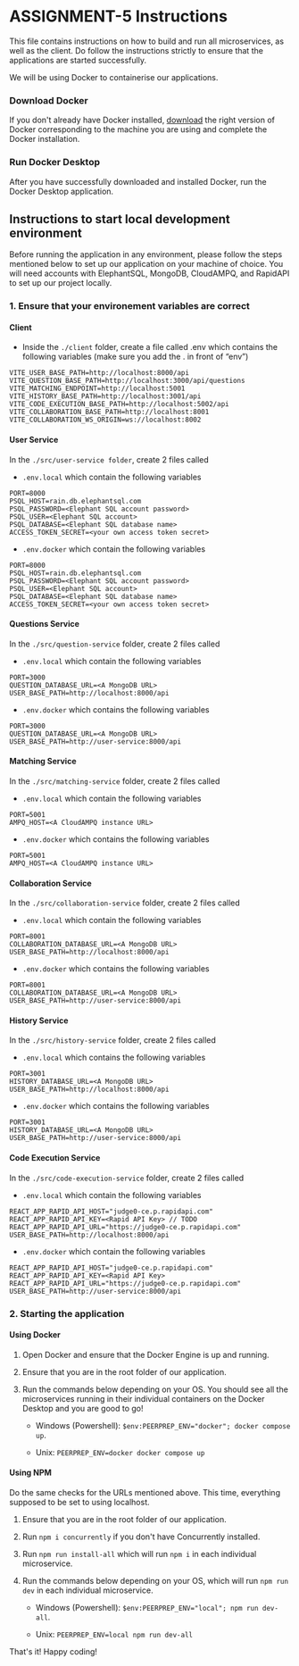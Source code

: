 # ASSIGNMENT-5 Instructions
This file contains instructions on how to build and run all microservices, as well as the client. Do follow the instructions strictly to ensure that the applications are started successfully.

We will be using Docker to containerise our applications.

### Download Docker

If you don't already have Docker installed, [download](https://www.docker.com/products/docker-desktop/) the right version of Docker corresponding to the machine you are using and complete the Docker installation.

### Run Docker Desktop

After you have successfully downloaded and installed Docker, run the Docker Desktop application.

## Instructions to start local development environment

Before running the application in any environment, please follow the steps mentioned below to set up our application on your machine of choice. You will need accounts with ElephantSQL, MongoDB, CloudAMPQ, and RapidAPI to set up our project locally.

### 1. Ensure that your environement variables are correct

#### Client

- Inside the `./client` folder, create a file called .env which contains the following variables (make sure you add the . in front of “env”)
```
VITE_USER_BASE_PATH=http://localhost:8000/api
VITE_QUESTION_BASE_PATH=http://localhost:3000/api/questions
VITE_MATCHING_ENDPOINT=http://localhost:5001
VITE_HISTORY_BASE_PATH=http://localhost:3001/api
VITE_CODE_EXECUTION_BASE_PATH=http://localhost:5002/api
VITE_COLLABORATION_BASE_PATH=http://localhost:8001
VITE_COLLABORATION_WS_ORIGIN=ws://localhost:8002
```

#### User Service
In the `./src/user-service folder`, create 2 files called

-  `.env.local` which contain the following variables
```
PORT=8000
PSQL_HOST=rain.db.elephantsql.com
PSQL_PASSWORD=<Elephant SQL account password>
PSQL_USER=<Elephant SQL account>
PSQL_DATABASE=<Elephant SQL database name>
ACCESS_TOKEN_SECRET=<your own access token secret>
```

-  `.env.docker` which contain the following variables
```
PORT=8000
PSQL_HOST=rain.db.elephantsql.com
PSQL_PASSWORD=<Elephant SQL account password>
PSQL_USER=<Elephant SQL account>
PSQL_DATABASE=<Elephant SQL database name>
ACCESS_TOKEN_SECRET=<your own access token secret>
```

#### Questions Service

In the `./src/question-service` folder, create 2 files called

- `.env.local` which contain the following variables
```
PORT=3000
QUESTION_DATABASE_URL=<A MongoDB URL>
USER_BASE_PATH=http://localhost:8000/api
```

- `.env.docker` which contains the following variables
```
PORT=3000
QUESTION_DATABASE_URL=<A MongoDB URL>
USER_BASE_PATH=http://user-service:8000/api
```

#### Matching Service
In the `./src/matching-service` folder, create 2 files called

- `.env.local` which contain the following variables
```
PORT=5001
AMPQ_HOST=<A CloudAMPQ instance URL>
```

- `.env.docker` which contains the following variables
```
PORT=5001
AMPQ_HOST=<A CloudAMPQ instance URL>
```

#### Collaboration Service

In the `./src/collaboration-service` folder, create 2 files called

- `.env.local` which contain the following variables
```
PORT=8001
COLLABORATION_DATABASE_URL=<A MongoDB URL>
USER_BASE_PATH=http://localhost:8000/api
```

- `.env.docker` which contains the following variables
```
PORT=8001
COLLABORATION_DATABASE_URL=<A MongoDB URL>
USER_BASE_PATH=http://user-service:8000/api
```

#### History Service

In the `./src/history-service` folder, create 2 files called

- `.env.local` which contains the following variables
```
PORT=3001
HISTORY_DATABASE_URL=<A MongoDB URL>
USER_BASE_PATH=http://localhost:8000/api
```
- `.env.docker` which contains the following variables
```
PORT=3001
HISTORY_DATABASE_URL=<A MongoDB URL>
USER_BASE_PATH=http://user-service:8000/api
```

#### Code Execution Service

In the `./src/code-execution-service` folder, create 2 files called

- `.env.local` which contain the following variables
```
REACT_APP_RAPID_API_HOST="judge0-ce.p.rapidapi.com"
REACT_APP_RAPID_API_KEY=<Rapid API Key> // TODO
REACT_APP_RAPID_API_URL="https://judge0-ce.p.rapidapi.com"
USER_BASE_PATH=http://localhost:8000/api
```
- `.env.docker` which contain the following variables
```
REACT_APP_RAPID_API_HOST="judge0-ce.p.rapidapi.com"
REACT_APP_RAPID_API_KEY=<Rapid API Key>
REACT_APP_RAPID_API_URL="https://judge0-ce.p.rapidapi.com"
USER_BASE_PATH=http://user-service:8000/api
```

### 2. Starting the application

#### Using Docker

1. Open Docker and ensure that the Docker Engine is up and running. 

2. Ensure that you are in the root folder of our application.

3. Run the commands below depending on your OS. You should see all the microservices running in their individual containers on the Docker Desktop and you are good to go!

    - Windows (Powershell): `$env:PEERPREP_ENV="docker"; docker compose up`.

    - Unix: `PEERPREP_ENV=docker docker compose up`

#### Using NPM

Do the same checks for the URLs mentioned above. This time, everything supposed to be set to using localhost.

1. Ensure that you are in the root folder of our application.

2. Run `npm i concurrently` if you don't have Concurrently installed.

3. Run `npm run install-all` which will run `npm i` in each individual microservice.

4. Run the commands below depending on your OS, which will run `npm run dev` in each individual microservice.

    - Windows (Powershell): `$env:PEERPREP_ENV="local"; npm run dev-all`.

    - Unix: `PEERPREP_ENV=local npm run dev-all`

That's it! Happy coding!